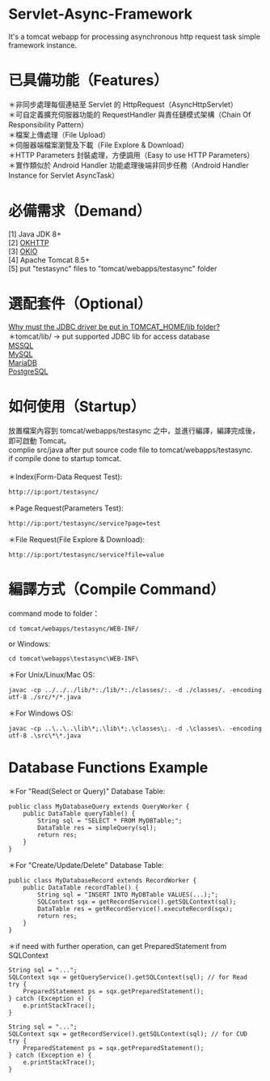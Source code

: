 # Servlet-Async-Framework
It's a tomcat webapp for processing asynchronous http request task simple framework instance.

# 已具備功能（Features）
＊非同步處理每個連結至 Servlet 的 HttpRequest（AsyncHttpServlet）<br/>
＊可自定義擴充伺服器功能的 RequestHandler 與責任鏈模式架構（Chain Of Responsibility Pattern）<br/>
＊檔案上傳處理（File Upload）<br/>
＊伺服器端檔案瀏覽及下載（File Explore & Download）<br/>
＊HTTP Parameters 封裝處理，方便調用（Easy to use HTTP Parameters）<br/>
＊實作類似於 Android Handler 功能處理後端非同步任務（Android Handler Instance for Servlet AsyncTask）

# 必備需求（Demand）
[1] Java JDK 8+<br/>
[2] <a href="https://github.com/square/okhttp">OKHTTP</a><br/>
[3] <a href="https://github.com/square/okio">OKIO</a><br/>
[4] Apache Tomcat 8.5+<br/>
[5] put "testasync" files to "tomcat/webapps/testasync" folder<br/>
<!-- [4] tomcat/webapps/testasync/WEB-INF/lib/ -> put <a href="https://github.com/alibaba/fastjson">alibaba/fastjson</a> lib -->

# 選配套件（Optional）
<a href="https://stackoverflow.com/questions/6981564/why-must-the-jdbc-driver-be-put-in-tomcat-home-lib-folder/7198049#7198049">Why must the JDBC driver be put in TOMCAT_HOME/lib folder?</a><br/>
＊tomcat/lib/ -> put supported JDBC lib for access database<br/>
<a href="https://github.com/Microsoft/mssql-jdbc">MSSQL</a><br/>
<a href="https://github.com/mysql/mysql-connector-j">MySQL</a><br/>
<a href="https://github.com/MariaDB/mariadb-connector-j">MariaDB</a><br/>
<a href="https://github.com/pgjdbc/pgjdbc">PostgreSQL</a>

# 如何使用（Startup）
放置檔案內容到 tomcat/webapps/testasync 之中，並進行編譯，編譯完成後，即可啟動 Tomcat。<br/>
complie src/java after put source code file to tomcat/webapps/testasync.<br/>
if compile done to startup tomcat.<br/>
<br/>
＊Index(Form-Data Request Test):
<pre><code>http://ip:port/testasync/</code></pre>
＊Page Request(Parameters Test):
<pre><code>http://ip:port/testasync/service?page=test</code></pre>
＊File Request(File Explore & Download):
<pre><code>http://ip:port/testasync/service?file=value</code></pre>

# 編譯方式（Compile Command）
command mode to folder：<br/>
<pre><code>cd tomcat/webapps/testasync/WEB-INF/</code></pre>
or Windows:
<pre><code>cd tomcat\webapps\testasync\WEB-INF\</code></pre>

＊For Unix/Linux/Mac OS:<br/>
<pre><code>javac -cp ../../../lib/*:./lib/*:./classes/:. -d ./classes/. -encoding utf-8 ./src/*/*.java</code></pre>

＊For Windows OS:<br/>
<pre><code>javac -cp ..\..\..\lib\*;.\lib\*;.\classes\;. -d .\classes\. -encoding utf-8 .\src\*\*.java</code></pre>

# Database Functions Example
＊For "Read(Select or Query)" Database Table:<br/>
<pre><code>public class MyDatabaseQuery extends QueryWorker {
    public DataTable queryTable() {
        String sql = "SELECT * FROM MyDBTable;";
        DataTable res = simpleQuery(sql);
        return res;
    }
}</code></pre>

＊For "Create/Update/Delete" Database Table:<br/>
<pre><code>public class MyDatabaseRecord extends RecordWorker {
    public DataTable recordTable() {
        String sql = "INSERT INTO MyDBTable VALUES(...);";
        SQLContext sqx = getRecordService().getSQLContext(sql);
        DataTable res = getRecordService().executeRecord(sqx);
        return res;
    }
}</code></pre>

＊if need with further operation, can get PreparedStatement from SQLContext
<pre><code>String sql = "...";
SQLContext sqx = getQueryService().getSQLContext(sql); // for Read
try {
    PreparedStatement ps = sqx.getPreparedStatement();
} catch (Exception e) {
    e.printStackTrace();
}
</code></pre>
<pre><code>String sql = "...";
SQLContext sqx = getRecordService().getSQLContext(sql); // for CUD
try {
    PreparedStatement ps = sqx.getPreparedStatement();
} catch (Exception e) {
    e.printStackTrace();
}
</code></pre>
